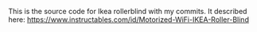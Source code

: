 This is the source code for Ikea rollerblind with my commits. It described here: https://www.instructables.com/id/Motorized-WiFi-IKEA-Roller-Blind
